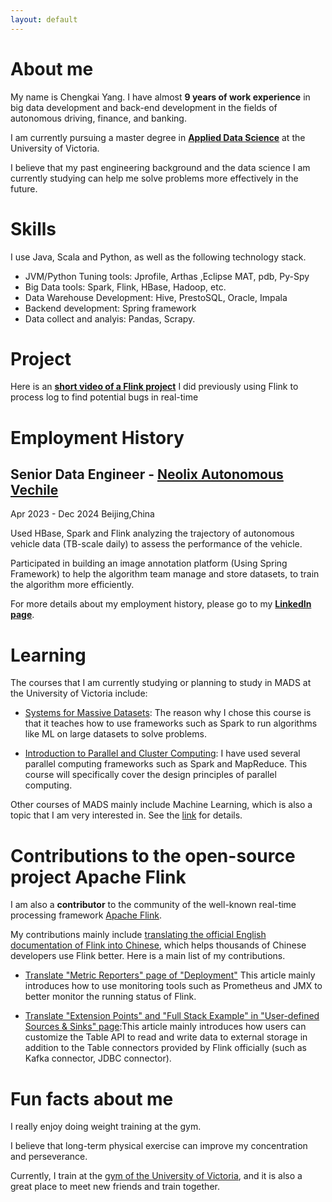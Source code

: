 ```yaml
---
layout: default
---
```


# About me
My name is Chengkai Yang. I have almost **9 years of work experience** in big data development and back-end development in the fields of autonomous driving, finance, and banking.

I am currently pursuing a master degree in **[Applied Data Science](https://www.uvic.ca/ecs/ece/future/mads/index.php)** at the University of Victoria.

I believe that my past engineering background and the data science I am currently studying can help me solve problems more effectively in the future.

# Skills

I use Java, Scala and Python, as well as the following technology stack.

- JVM/Python Tuning tools: Jprofile, Arthas ,Eclipse MAT, pdb, Py-Spy
- Big Data tools: Spark, Flink, HBase, Hadoop, etc.
- Data Warehouse Development: Hive, PrestoSQL, Oracle, Impala
- Backend development: Spring framework
- Data collect and analyis: Pandas, Scrapy. 

# Project

Here is an **[short video of a Flink project](https://www.youtube.com/watch?v=dCqqfJ_6T3s)** I did previously using Flink to process log to find potential bugs in real-time

# Employment History

## Senior Data Engineer - [Neolix Autonomous Vechile](https://www.youtube.com/watch?v=GDfZvybUgSo) 

Apr 2023 - Dec 2024  Beijing,China

Used HBase, Spark and Flink analyzing the trajectory of autonomous vehicle data  (TB-scale daily) to assess the performance of the vehicle. 

Participated in building an image annotation platform (Using Spring Framework) to help the algorithm team manage and store datasets, to train the algorithm more efficiently.

For more details about my employment history, please go to my **[LinkedIn page](https://www.linkedin.com/in/chengkai-yang-61b1a4253/)**.


# Learning

The courses that I am currently studying or planning to study in MADS at the University of Victoria include:

- [Systems for Massive Datasets](https://www.uvic.ca/calendar/grad/index.php#/courses/view/5cbdf5302a310a240068a521): The reason why I chose this course is that it teaches how to use frameworks such as Spark to run algorithms like ML on large datasets to solve problems.

- [Introduction to Parallel and Cluster Computing](https://www.uvic.ca/calendar/future/grad/#/courses/view/6082f54cee26e2319b887a4e): I have used several parallel computing frameworks such as Spark and MapReduce. This course will specifically cover the design principles of parallel computing.

Other courses of MADS mainly include Machine Learning, which is also a topic that I am very interested in. See the [link](https://www.uvic.ca/ecs/ece/future/mads/our-program/index.php) for details.

# Contributions to the open-source project Apache Flink

I am also a **contributor** to the community of the well-known real-time processing framework [Apache Flink](https://flink.apache.org/).

 My contributions mainly include [translating the official English documentation of Flink into Chinese](https://github.com/apache/flink/pulls?q=is%3Apr+author%3Achengkaiyang2025+is%3Aclosed), which helps thousands of Chinese developers use Flink better. Here is a main list of my contributions.

- [Translate "Metric Reporters" page of "Deployment"](https://github.com/apache/flink/pull/19496/files)
This article mainly introduces how to use monitoring tools such as Prometheus and JMX to better monitor the running status of Flink.

- [Translate "Extension Points" and "Full Stack Example" in "User-defined Sources & Sinks" page](https://github.com/apache/flink/pull/20331/files):This article mainly introduces how users can customize the Table API to read and write data to external storage in addition to the Table connectors provided by Flink officially (such as Kafka connector, JDBC connector).


# Fun facts about me

I really enjoy doing weight training at the gym. 

I believe that long-term physical exercise can improve my concentration and perseverance. 

Currently, I train at the [gym of the University of Victoria](https://vikesrec.ca/), and it is also a great place to meet new friends and train together.
